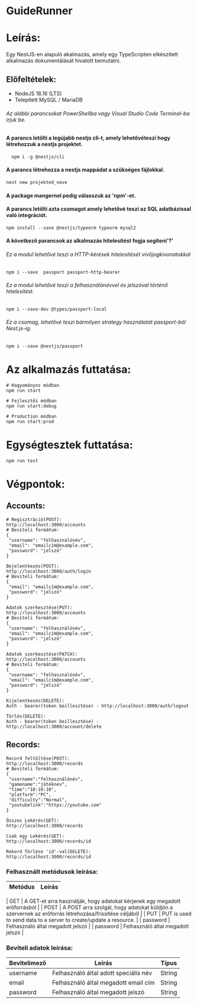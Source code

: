 # GuideRunner

# Leírás:

Egy NestJS-en alapuló akalmazás, amely egy TypeScripten elkészített alkalmazás dokumentálását hivatott bemutatni.




## Előfeltételek:
  * NodeJS 18.16 (LTS)
  * Telepített MySQL / MariaDB
  
###### Az alábbi parancsokat PowerShellba vagy Visual Studio Code Terminal-ba írjuk be.

#### A parancs letölti a legújabb nestjs cli-t, amely lehetővéteszi hogy létrehozzuk a  nestjs projektet.
      npm i -g @nestjs/cli   
#### A parancs létrehozza a nestjs mappádat a szükséges fájlokkal.
    nest new projekted_neve
#### A package mangernel pedig válasszuk az 'npm'-et.


#### A parancs letölti azta csomagot amely lehetővé teszi az SQL adatbázissal való integrációt.
    npm install --save @nestjs/typeorm typeorm mysql2
    
   
   
   
   
#### A következő parancsok az alkalmazás hitelesítést fogja segíteni'?'
   ###### Ez a modul lehetővé teszi a HTTP-kérések hitelesítését vivőjogkivonatokkal
    npm i --save  passport passport-http-bearer
    
   ###### Ez a modul lehetővé teszi a felhasználónévvel és jelszóval történő hitelesítést.
    npm i --save-dev @types/passport-local
    
   ###### Ez a csomag, lehetővé teszi bármilyen strategy használatát passport-ból Nest.js-ig.
    npm i --save @nestjs/passport
    
# Az alkalmazás futtatása:

    # Hagyományos módban
    npm run start

    # Fejlesztői módban
    npm run start:debug

    # Production módban
    npm run start:prod
    
# Egységtesztek futtatása:  
    npm run test
   
# Végpontok:
## Accounts:
    # Regisztráció(POST):
    http://localhost:3000/accounts
    # Beviteli formátum:    
    {
     "username": "felhasználónév",
     "email": "emailcím@example.com",
     "password": "jelszó"
    }
    
    Bejelentkezés(POST):   
    http://localhost:3000/auth/login
    # Beviteli formátum: 
    {
     "email": "emailcím@example.com",
     "password": "jelszó"
    }
    
    Adatok szerkesztése(PUT):
    http://localhost:3000/accounts
    # Beviteli formátum:    
    {
     "username": "felhasználónév",
     "email": "emailcím@example.com",
     "password": "jelszó"
    }
    
    Adatok szerkesztése(PATCH):
    http://localhost:3000/accounts
    # Beviteli formátum:    
    {
     "username": "felhasználónév",
     "email": "emailcím@example.com",
     "password": "jelszó"
    }
    
    Kijelentkezés(DELETE):
    Auth - bearer(token beillesztése) - http://localhost:3000/auth/logout
    
    Törlés(DELETE):
    Auth - bearer(token beillesztése) - http://localhost:3000/account/delete

## Records:

    Record feltöltése(POST):
    http://localhost:3000/records
    # Beviteli formátum:     
    {
     "username":"felhasználónév",
     "gamename":"játéknev",
     "time":"10:10:10",
     "platform":"PC",
     "difficulty":"Normal",
     "youtubelink":"https://youtube.com"
    }
    
    Összes Lekérés(GET):    
    http://localhost:3000/records
 
    Csak egy Lekérés(GET):    
    http://localhost:3000/records/id
    
    Rekord Törlése 'id'-val(DELETE):
    http://localhost:3000/records/id
    
### Felhasznált metódusok leírása:

| Metódus  | Leírás |
| ------------- | ------------- |

| GET  | A GET-et arra használják, hogy adatokat kérjenek egy megadott erőforrásból |
| POST  | A POST arra szolgál, hogy adatokat küldjön a szervernek az erőforrás létrehozása/frissítése céljából | 
| PUT  | PUT is used to send data to a server to create/update a resource.  | 
| password  | Felhasználó által megadott jelszó  | 
| password  | Felhasználó által megadott jelszó  | 
   
### Beviteli adatok leírása:
    
| Bevitelimező  | Leírás | Típus |
| ------------- | ------------- | ------------- |
| username  | Felhasználó által adott speciális név | String |
| email  | Felhasználó által megadott email cím  | String |
| password  | Felhasználó által megadott jelszó  | String |







